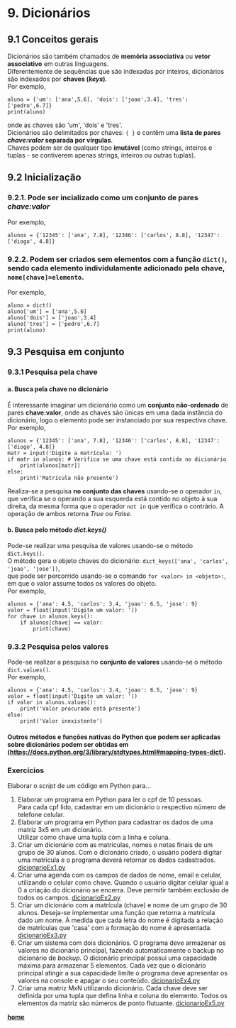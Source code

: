# 9. Dicionários

## 9.1 Conceitos gerais
Dicionários são também chamados de **memória associativa** ou **vetor associativo** em outras linguagens.  
Diferentemente de sequências que são indexadas por inteiros, dicionários são indexados por **chaves (*keys*)**.   
Por exemplo,  

```
aluno = {'um': ['ana',5.6], 'dois': ['joao',3.4], 'tres': ['pedro',6.7]}
print(aluno)
```
onde as chaves são 'um', 'dois' e 'tres'.   
Dicionários são delimitados por chaves: `{ }` e contêm uma **lista de pares *chave:valor* separada por vírgulas**.  
Chaves podem ser de qualquer tipo **imutável** (como strings, inteiros e tuplas - se contiverem apenas strings, inteiros ou outras tuplas).

## 9.2 Inicialização

### 9.2.1. Pode ser incializado como um conjunto de pares *chave:valor*
Por exemplo,  
```
alunos = {'12345': ['ana', 7.8], '12346': ['carlos', 8.8], '12347': ['diogo', 4.8]}
```
### 9.2.2. Podem ser criados sem elementos com a função `dict()`, sendo cada elemento individulamente adicionado pela chave, `nome[chave]=elemento`.
Por exemplo,  

```
aluno = dict()
aluno['um'] = ['ana',5.6]
aluno['dois'] = ['joao',3.4]
aluno['tres'] = ['pedro',6.7]
print(aluno)
```

## 9.3 Pesquisa em conjunto

### 9.3.1 Pesquisa pela chave
#### a. Busca pela chave no dicionário
É interessante imaginar um dicionário como um **conjunto não-ordenado** de pares **chave:valor**, onde as chaves são únicas em uma dada instância do dicionário, logo o elemento pode ser instanciado por sua respectiva chave. Por exemplo,  

```
alunos = {'12345': ['ana', 7.8], '12346': ['carlos', 8.8], '12347': ['diogo', 4.8]}
matr = input('Digite a matrícula: ')
if matr in alunos: # Verifica se uma chave está contida no dicionário
    print(alunos[matr])
else:
    print('Matrícula não presente')
```
Realiza-se a pesquisa **no conjunto das chaves** usando-se o operador `in`, que verifica se o operando a sua esquerda está contido no objeto à sua direita, da mesma forma que o operador `not in` que verifica o contrário. A operação de ambos retorna *True* ou *False*.

#### b. Busca pelo método *dict.keys()*
Pode-se realizar uma pesquisa de valores usando-se o método `dict.keys()`.  
O método gera o objeto chaves do dicionário: `dict_keys(['ana', 'carlos', 'joao', 'jose'])`,   
que pode ser percorrido usando-se o comando `for <valor> in <objeto>:`, em que o valor assume todos os valores do objeto.  
Por exemplo,   

```
alunos = {'ana': 4.5, 'carlos': 3.4, 'joao': 6.5, 'jose': 9}
valor = float(input('Digite um valor: '))
for chave in alunos.keys():
    if alunos[chave] == valor:
        print(chave)
```

### 9.3.2 Pesquisa pelos valores
Pode-se realizar a pesquisa no **conjunto de valores** usando-se o método `dict.values()`.  
Por exemplo,    

```
alunos = {'ana': 4.5, 'carlos': 3.4, 'joao': 6.5, 'jose': 9}
valor = float(input('Digite um valor: '))
if valor in alunos.values():
    print('Valor procurado está presente')
else:
    print('Valor inexistente')
```

#### Outros métodos e funções nativas do Python que podem ser aplicadas sobre dicionários podem ser obtidas em (https://docs.python.org/3/library/stdtypes.html#mapping-types-dict).  

### Exercícios  
Elaborar o *script* de um código em Python para...
1. Elaborar um programa em Python para ler o cpf de 10 pessoas.  
Para cada cpf lido, cadastrar em um dicionário o respectivo número de telefone celular.  
2. Elaborar um programa em Python para cadastrar os dados de uma matriz 3x5 em um dicionário.  
Utilizar como chave uma tupla com a linha e coluna.  
3. Criar um dicionário com as matrículas, nomes e notas finais de um grupo de 30 alunos. Com o dicionário criado, o usuário poderá digitar uma matrícula e o programa deverá retornar os dados cadastrados. [dicionarioEx1.py](https://github.com/claytonjasilva/prog_exemplos/blob/main/dicionarioEx1.py)
4. Criar uma agenda com os campos de dados de nome, email e celular, utilizando o celular como chave.
Quando o usuário digitar celular igual a 0 a criação do dicionário se encerra.
Deve permitir também exclusão de todos os campos. [dicionarioEx2.py](https://github.com/claytonjasilva/prog_exemplos/blob/main/dicionarioEx2.py)
5. Criar um dicionário com a matrícula (chave) e nome de um grupo de 30 alunos.
Deseja-se implementar uma função que retorna a matrícula dado um nome.
À medida que cada letra do nome é digitada a relação de matrículas que 'casa' com a formação do nome é apresentada.
[dicionarioEx3.py](https://github.com/claytonjasilva/prog_exemplos/blob/main/dicionarioEx3.py)
6. Criar um sistema com dois dicionários. O programa deve armazenar os valores no dicionário principal, fazendo automaticamente o backup no dicionário de *backup*. O dicionário principal possui uma capacidade máxima para armazenar 5 elementos.
Cada vez que o dicionário principal atingir a sua capacidade limite o programa deve apresentar os valores na console e apagar o seu conteúdo.
[dicionarioEx4.py](https://github.com/claytonjasilva/prog_exemplos/blob/main/dicionarioEx4.py)
7. Criar uma matriz MxN utilizando dicionário. Cada chave deve ser definida por uma tupla que defina linha e coluna do elemento.
Todos os elementos da matriz são números de ponto flutuante. [dicionarioEx5.py](https://github.com/claytonjasilva/prog_exemplos/blob/main/dicionarioEx5.py)

**[home](https://github.com/claytonjasilva/claytonjasilva.github.io/blob/main/progPython_aulas.md)**




